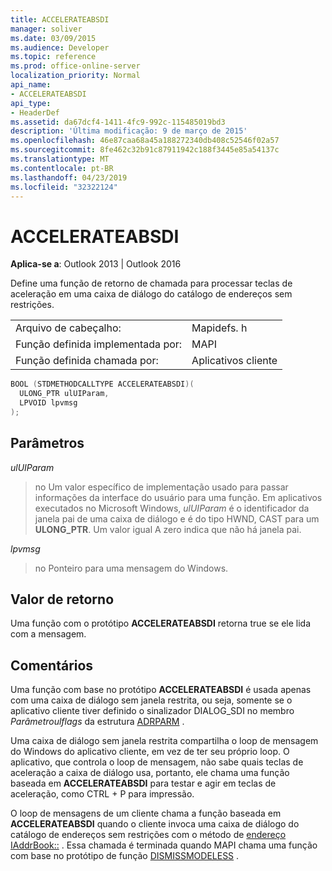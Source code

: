```yaml
---
title: ACCELERATEABSDI
manager: soliver
ms.date: 03/09/2015
ms.audience: Developer
ms.topic: reference
ms.prod: office-online-server
localization_priority: Normal
api_name:
- ACCELERATEABSDI
api_type:
- HeaderDef
ms.assetid: da67dcf4-1411-4fc9-992c-115485019bd3
description: 'Última modificação: 9 de março de 2015'
ms.openlocfilehash: 46e87caa68a45a188272340db408c52546f02a57
ms.sourcegitcommit: 8fe462c32b91c87911942c188f3445e85a54137c
ms.translationtype: MT
ms.contentlocale: pt-BR
ms.lasthandoff: 04/23/2019
ms.locfileid: "32322124"
---
```

# <a name="accelerateabsdi"></a>ACCELERATEABSDI
 
**Aplica-se a**: Outlook 2013 | Outlook 2016 
  
Define uma função de retorno de chamada para processar teclas de aceleração em uma caixa de diálogo do catálogo de endereços sem restrições. 
  
|||
|:-----|:-----|
|Arquivo de cabeçalho:  <br/> |Mapidefs. h  <br/> |
|Função definida implementada por:  <br/> |MAPI  <br/> |
|Função definida chamada por:  <br/> |Aplicativos cliente  <br/> |
   
```cpp
BOOL (STDMETHODCALLTYPE ACCELERATEABSDI)( 
  ULONG_PTR ulUIParam,
  LPVOID lpvmsg
);
```

## <a name="parameters"></a>Parâmetros

 _ulUIParam_
  
> no Um valor específico de implementação usado para passar informações da interface do usuário para uma função. Em aplicativos executados no Microsoft Windows, _ulUIParam_ é o identificador da janela pai de uma caixa de diálogo e é do tipo HWND, CAST para um **ULONG_PTR**. Um valor igual A zero indica que não há janela pai. 
    
 _lpvmsg_
  
> no Ponteiro para uma mensagem do Windows.
    
## <a name="return-value"></a>Valor de retorno

Uma função com o protótipo **ACCELERATEABSDI** retorna true se ele lida com a mensagem. 
  
## <a name="remarks"></a>Comentários

Uma função com base no protótipo **ACCELERATEABSDI** é usada apenas com uma caixa de diálogo sem janela restrita, ou seja, somente se o aplicativo cliente tiver definido o sinalizador DIALOG_SDI no membro _Parâmetroulflags_ da estrutura [ADRPARM](adrparm.md) . 
  
Uma caixa de diálogo sem janela restrita compartilha o loop de mensagem do Windows do aplicativo cliente, em vez de ter seu próprio loop. O aplicativo, que controla o loop de mensagem, não sabe quais teclas de aceleração a caixa de diálogo usa, portanto, ele chama uma função baseada em **ACCELERATEABSDI** para testar e agir em teclas de aceleração, como CTRL + P para impressão. 
  
O loop de mensagens de um cliente chama a função baseada em **ACCELERATEABSDI** quando o cliente invoca uma caixa de diálogo do catálogo de endereços sem restrições com o método de [endereço IAddrBook::](iaddrbook-address.md) . Essa chamada é terminada quando MAPI chama uma função com base no protótipo de função [DISMISSMODELESS](dismissmodeless.md) . 
  

